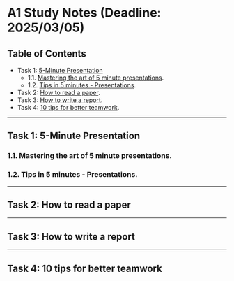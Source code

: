 # A1 Study Notes (Deadline: 2025/03/05)

## Table of Contents
- Task 1: [5-Minute Presentation](#task-1-5-minute-presentation)
    - 1.1. [Mastering the art of 5 minute presentations](#mastering-the-art-of-5-minute-presentations).
    - 1.2. [Tips in 5 minutes - Presentations](#tips-in-5-minutes-presentations).
- Task 2: [How to read a paper](#how-to-read-a-paper).
- Task 3: [How to write a report](#how-to-write-a-report).
- Task 4: [10 tips for better teamwork](#10-tips-for-better-teamwork).

---

## Task 1: 5-Minute Presentation

### 1.1. Mastering the art of 5 minute presentations.

### 1.2. Tips in 5 minutes - Presentations.

---

## Task 2: How to read a paper

---

## Task 3: How to write a report

---

## Task 4: 10 tips for better teamwork
